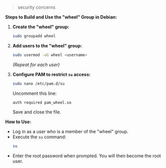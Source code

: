 > security concerns

**Steps to Build and Use the "wheel" Group in Debian:**

1.  **Create the "wheel" group:**
    ```bash
    sudo groupadd wheel
    ```

2.  **Add users to the "wheel" group:**
    ```bash
    sudo usermod -aG wheel <username>
    ```
    *(Repeat for each user)*

3.  **Configure PAM to restrict `su` access:**
    ```bash
    sudo nano /etc/pam.d/su
    ```
    Uncomment this line:
    ```
    auth required pam_wheel.so
    ```
    Save and close the file.

**How to Use:**

* Log in as a user who is a member of the "wheel" group.
* Execute the `su` command:
    ```bash
    su
    ```
* Enter the root password when prompted. You will then become the root user.
